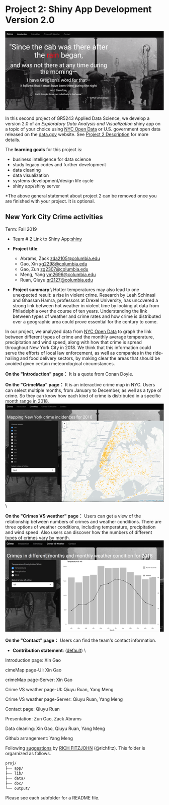 # Project 2: Shiny App Development Version 2.0



![screenshot](doc/screenshot3.png)

In this second project of GR5243 Applied Data Science, we develop a version 2.0 of an *Exploratory Data Analysis and Visualization* shiny app on a topic of your choice using [NYC Open Data](https://opendata.cityofnewyork.us/) or U.S. government open data released on the [data.gov](https://data.gov/) website. See [Project 2 Description](doc/project2_desc.md) for more details.  

The **learning goals** for this project is:

- business intelligence for data science
- study legacy codes and further development
- data cleaning
- data visualization
- systems development/design life cycle
- shiny app/shiny server

*The above general statement about project 2 can be removed once you are finished with your project. It is optional.

## New York City Crime activities
Term: Fall 2019

+ Team # 2
Link to Shiny App:[shiny](https://xg2298.shinyapps.io/proj2/)
+ **Project title**: 
	+ Abrams, Zack zda2105@columbia.edu
	+ Gao, Xin xg2298@columbia.edu
	+ Gao, Zun zg2307@columbia.edu
	+ Meng, Yang ym2696@columbia.edu
	+ Ruan, Qiuyu qr2127@columbia.edu

+ **Project summary**:\\
Hotter temperatures may also lead to one unexpected result: a rise in violent crime. Research by Leah Schinasi and Ghassan Hamra, professors at Drexel University, has uncovered a strong link between hot weather in violent time by looking at data from Philadelphia over the course of ten years. Understanding the link between types of weather and crime rates and how crime is distributed over a geographic area could prove essential for the century to come. 

In our project, we analyzed data from  [NYC Open Data](https://data.cityofnewyork.us/Public-Safety/NYPD-Complaint-Data-Historic/qgea-i56i) to graph the link between different types of crime and the monthly average temperature, precipitation and wind speed, along with how that crime is spread throughout New York City in 2018. We think that this information could serve the efforts of local law enforcement, as well as companies in the ride-hailing and food delivery sectors, by making clear the areas that should be avoided given certain meteorological circumstances. 

**On the "Introduction" page：**
It is a quote from Conan Doyle.

**On the "CrimeMap" page：**
It is an interactive crime map in NYC. Users can select multiple months, from January to December, as well as a type of crime. So they can know how each kind of crime is distributed in a specific month range in 2018.
![screenshot](doc/screenshot1.png)\\


**On the "Crimes VS weather" page：**
Users can get a view of the relationship between numbers of crimes and weather conditions. There are three options of weather conditions, including temperature, precipitation and wind speed. Also users can discover how the numbers of different types of crimes vary by month.
![screenshot](doc/screenshot2.png)



**On the "Contact" page：**
Users can find the team's contact information.

+ **Contribution statement**: ([default](doc/a_note_on_contributions.md)) \\

Introduction page: Xin Gao

cimeMap page-UI: Xin Gao

crimeMap page-Server: Xin Gao

Crime VS weather page-UI: Qiuyu Ruan, Yang Meng

Crime VS weather page-Server: Qiuyu Ruan, Yang Meng

Contact page: Qiuyu Ruan

Presentation: Zun Gao, Zack Abrams

Data cleaning: Xin Gao, Qiuyu Ruan, Yang Meng

Github arrangement: Yang Meng

Following [suggestions](http://nicercode.github.io/blog/2013-04-05-projects/) by [RICH FITZJOHN](http://nicercode.github.io/about/#Team) (@richfitz). This folder is orgarnized as follows.

```
proj/
├── app/
├── lib/
├── data/
├── doc/
└── output/
```

Please see each subfolder for a README file.

